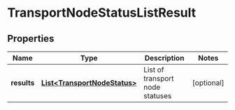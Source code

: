# TransportNodeStatusListResult

## Properties
Name | Type | Description | Notes
------------ | ------------- | ------------- | -------------
**results** | [**List&lt;TransportNodeStatus&gt;**](TransportNodeStatus.md) | List of transport node statuses |  [optional]
